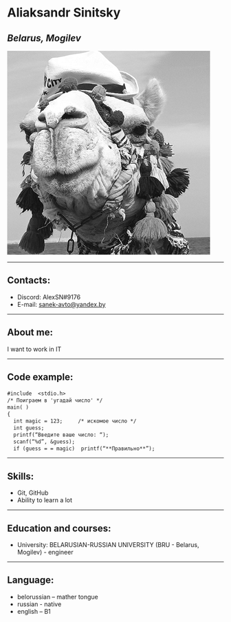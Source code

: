 # Aliaksandr Sinitsky
## _Belarus, Mogilev_
![ ](Avatar.jpg)
***
## Contacts:
*	Discord: AlexSN#9176
*	E-mail: sanek-avto@yandex.by
___
## About me:
I want to work in IT
___
## Code example:
```
#include  <stdio.h>
/* Поиграем в 'угадай число' */
main( )
{
  int magic = 123;     /* искомое число */
  int guess;
  printf(“Введите ваше число: “);
  scanf(“%d”, &guess);
  if (guess = = magic)  printf(“**Правильно**”);
```
_ _ _
## Skills:
*	Git, GitHub
*	Ability to learn a lot


_ _ _
## Education and courses:
*	University: BELARUSIAN-RUSSIAN UNIVERSITY (BRU - Belarus, Mogilev) - engineer


_ _ _
## Language:
*	belorussian – mather tongue
*	russian - native
* english – B1 
